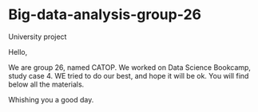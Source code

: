 # Big-data-analysis-group-26
University project

Hello, 

We are group 26, named CATOP. We worked on Data Science Bookcamp, study case 4. WE tried to do our best, and hope it will be ok.
You will find below all the materials.

Whishing you a good day. 
